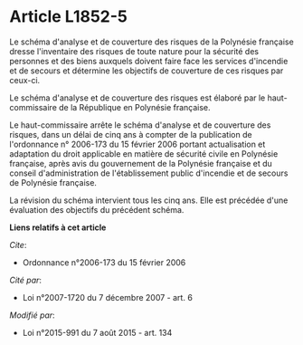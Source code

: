 # Article L1852-5

Le schéma d'analyse et de couverture des risques de la Polynésie française dresse l'inventaire des risques de toute nature
pour la sécurité des personnes et des biens auxquels doivent faire face les services d'incendie et de secours et détermine
les objectifs de couverture de ces risques par ceux-ci. 

Le schéma d'analyse et de couverture des risques est élaboré par le haut-commissaire de la République en Polynésie
française. 

Le haut-commissaire arrête le schéma d'analyse et de couverture des risques, dans un délai de cinq ans à compter de la
publication de l'ordonnance n° 2006-173 du 15 février 2006 portant actualisation et adaptation du droit applicable en matière
de sécurité civile en Polynésie française, après avis du gouvernement de la Polynésie française et du conseil
d'administration de l'établissement public d'incendie et de secours de Polynésie française. 

La révision du schéma intervient tous les cinq ans. Elle est précédée d'une évaluation des objectifs du précédent schéma.

**Liens relatifs à cet article**

_Cite_:

  - Ordonnance n°2006-173 du 15 février 2006

_Cité par_:

  - Loi n°2007-1720 du 7 décembre 2007 - art. 6

_Modifié par_:

  - Loi n°2015-991 du 7 août 2015 - art. 134
